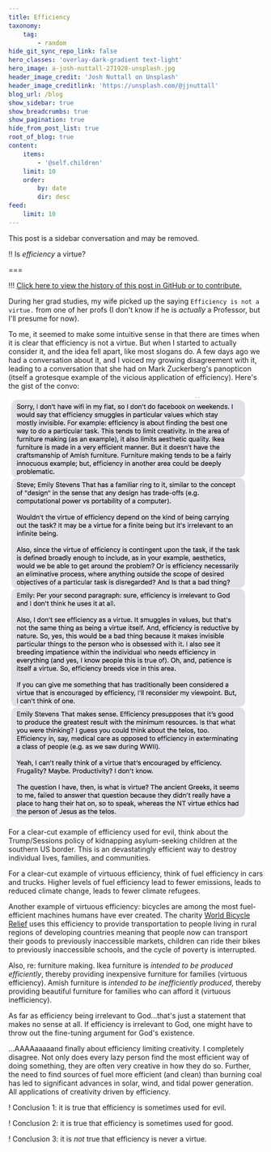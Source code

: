 ```yaml
---
title: Efficiency
taxonomy:
    tag:
        - random
hide_git_sync_repo_link: false
hero_classes: 'overlay-dark-gradient text-light'
hero_image: a-josh-nuttall-271928-unsplash.jpg
header_image_credit: 'Josh Nuttall on Unsplash'
header_image_creditlink: 'https://unsplash.com/@jjnuttall'
blog_url: /blog
show_sidebar: true
show_breadcrumbs: true
show_pagination: true
hide_from_post_list: true
root_of_blog: true
content:
    items:
        - '@self.children'
    limit: 10
    order:
        by: date
        dir: desc
feed:
    limit: 10
---
```


This post is a sidebar conversation and may be removed.

!! Is *efficiency* a virtue?

===

!!! [Click here to view the history of this post in GitHub or to contribute.](https://github.com/cmadland/phd/commits/master/pages/01.blog/efficiency/item.md)

During her grad studies, my wife picked up the saying `Efficiency is not a virtue.` from one of her profs (I don't know if he is *actually* a Professor, but I'll presume for now).

To me, it seemed to make some intuitive sense in that there are times when it is clear that efficiency is not a virtue. But when I started to actually consider it, and the idea fell apart, like most slogans do. A few days ago we had a conversation about it, and I voiced my growing disagreement with it, leading to a conversation that she had on Mark Zuckerberg's panopticon (itself a grotesque example of the vicious application of efficiency). Here's the gist of the convo:

![Efficiency Convo](efficiency-convo.png)

For a clear-cut example of efficiency used for evil, think about the Trump/Sessions policy of kidnapping asylum-seeking children at the southern US border. This is an devastatingly efficient way to destroy individual lives, families, and communities.

For a clear-cut example of virtuous efficiency, think of fuel efficiency in cars and trucks. Higher levels of fuel efficiency lead to fewer emissions, leads to reduced climate change, leads to fewer climate refugees.

Another example of virtuous efficiency: bicycles are among the most fuel-efficient machines humans have ever created. The charity [World Bicycle Relief](https://worldbicyclerelief.org/en/) uses this efficiency to provide transportation to people living in rural regions of developing countries meaning that people now can transport their goods to previously inaccessible markets, children can ride their bikes to previously inaccessible schools, and the cycle of poverty is interrupted.

Also, re: furniture making. Ikea furniture is *intended to be produced efficiently*, thereby providing inexpensive furniture for families (virtuous efficiency). Amish furniture is *intended to be inefficiently produced*, thereby providing beautiful furniture for families who can afford it (virtuous inefficiency).

As far as efficiency being irrelevant to God...that's just a statement that makes no sense at all. If efficiency is irrelevant to God, one might have to throw out the fine-tuning argument for God's existence.

…AAAAaaaaand finally about efficiency limiting creativity. I completely disagree. Not only does every lazy person find the most efficient way of doing something, they are often very creative in how they do so. Further, the need to find sources of fuel more efficient (and clean) than burning coal has led to significant advances in solar, wind, and tidal power generation. All applications of creativity driven by efficiency.

! Conclusion 1: it is true that efficiency is sometimes used for evil.

! Conclusion 2: it is true that efficiency is sometimes used for good.

! Conclusion 3: it is *not* true that efficiency is never a virtue.
